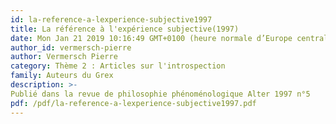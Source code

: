 ```yaml
---
id: la-reference-a-lexperience-subjective1997
title: La référence à l'expérience subjective(1997) 
date: Mon Jan 21 2019 10:16:49 GMT+0100 (heure normale d’Europe centrale)
author_id: vermersch-pierre
author: Vermersch Pierre
category: Thème 2 : Articles sur l'introspection
family: Auteurs du Grex
description: >-
Publié dans la revue de philosophie phénoménologique Alter 1997 n°5 
pdf: /pdf/la-reference-a-lexperience-subjective1997.pdf
---
```

